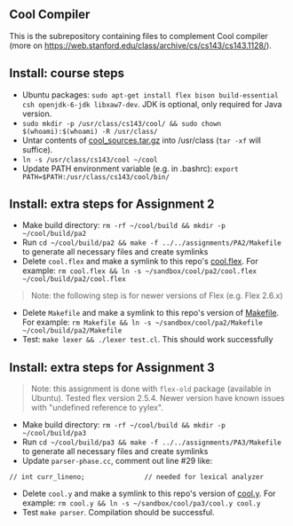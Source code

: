Cool Compiler
---

This is the subrepository containing files to complement Cool compiler (more on
https://web.stanford.edu/class/archive/cs/cs143/cs143.1128/).

## Install: course steps

* Ubuntu packages: `sudo apt-get install flex bison build-essential csh openjdk-6-jdk libxaw7-dev`.
  JDK is optional, only required for Java version.
* `sudo mkdir -p /usr/class/cs143/cool/ && sudo chown $(whoami):$(whoami) -R /usr/class/`
* Untar contents of [cool_sources.tar.gz](./files/cool_sources.tar.gz) into /usr/class (`tar -xf`
  will suffice).
* `ln -s /usr/class/cs143/cool ~/cool`
* Update PATH environment variable (e.g. in .bashrc): `export PATH=$PATH:/usr/class/cs143/cool/bin/`

## Install: extra steps for Assignment 2

* Make build directory: `rm -rf ~/cool/build && mkdir -p ~/cool/build/pa2`
* Run `cd ~/cool/build/pa2 && make -f ../../assignments/PA2/Makefile` to generate all necessary
  files and create symlinks
* Delete `cool.flex` and make a symlink to this repo's [cool.flex](./pa2/cool.flex). For
  example: `rm cool.flex && ln -s ~/sandbox/cool/pa2/cool.flex ~/cool/build/pa2/cool.flex`

> Note: the following step is for newer versions of Flex (e.g. Flex 2.6.x)
* Delete `Makefile` and make a symlink to this repo's version of [Makefile](./pa2/Makefile). For
  example: `rm Makefile && ln -s ~/sandbox/cool/pa2/Makefile ~/cool/build/pa2/Makefile`
* Test: `make lexer && ./lexer test.cl`. This should work successfully


## Install: extra steps for Assignment 3

> Note: this assignment is done with `flex-old` package (available in Ubuntu). Tested flex version
> 2.5.4. Newer version have known issues with "undefined reference to yylex".

* Make build directory: `rm -rf ~/cool/build && mkdir -p ~/cool/build/pa3`
* Run `cd ~/cool/build/pa3 && make -f ../../assignments/PA3/Makefile` to generate all necessary
  files and create symlinks
* Update `parser-phase.cc`, comment out line #29 like:
```
// int curr_lineno;               // needed for lexical analyzer
```
* Delete `cool.y` and make a symlink to this repo's version of [cool.y](./pa3/cool.y). For example:
  `rm cool.y && ln -s ~/sandbox/cool/pa3/cool.y cool.y`
* Test `make parser`. Compilation should be successful.
